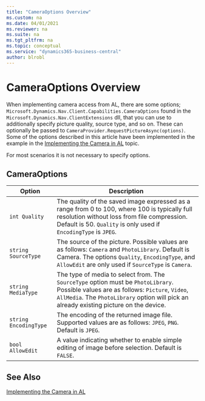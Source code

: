 ```yaml
---
title: "CameraOptions Overview"
ms.custom: na
ms.date: 04/01/2021
ms.reviewer: na
ms.suite: na
ms.tgt_pltfrm: na
ms.topic: conceptual
ms.service: "dynamics365-business-central"
author: blrobl
---
```

# CameraOptions Overview
When implementing camera access from AL, there are some options; `Microsoft.Dynamics.Nav.Client.Capabilities.CameraOptions` found in the `Microsoft.Dynamics.Nav.ClientExtensions` dll, that you can use to additionally specify picture quality, source type, and so on. These can optionally be passed to `CameraProvider.RequestPictureAsync(options)`. Some of the options described in this article have been implemented in the example in the [Implementing the Camera in AL](devenv-implement-camera-al.md) topic.  

 For most scenarios it is not necessary to specify options.  

## CameraOptions  

|Option|Description|
|------|-----------|
|`int Quality`|The quality of the saved image expressed as a range from 0 to 100, where 100 is typically full resolution without loss from file compression. Default is 50. `Quality` is only used if `EncodingType` is `JPEG`.|  
|`string SourceType`|The source of the picture. Possible values are as follows: `Camera` and `PhotoLibrary`. Default is Camera. The options `Quality`, `EncodingType`, and `AllowEdit` are only used if `SourceType` is `Camera`.|  
|`string MediaType`|The type of media to select from. The `SourceType` option must be `PhotoLibrary`. Possible values are as follows: `Picture`, `Video`, `AllMedia`. The `PhotoLibrary` option will pick an already existing picture on the device.|  
|`string EncodingType`|The encoding of the returned image file. Supported values are as follows: `JPEG`, `PNG`. Default is `JPEG`.|  
|`bool AllowEdit`|A value indicating whether to enable simple editing of image before selection. Default is `FALSE`.|  

## See Also  
[Implementing the Camera in AL](devenv-implement-camera-al.md)
